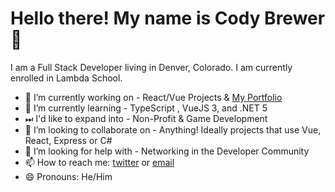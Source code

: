 
# Hello there! My name is Cody Brewer 👋

I am a Full Stack Developer living in Denver, Colorado. I am currently enrolled in Lambda School.

- 🔭 I’m currently working on - React/Vue Projects & [My Portfolio](https://codybrewer.dev)
- 🌱 I’m currently learning - TypeScript , VueJS 3, and .NET 5
- ⏭ I'd like to expand into - Non-Profit & Game Development
- 👯 I’m looking to collaborate on - Anything! Ideally projects that use Vue, React, Express or C#
- 🤔 I’m looking for help with - Networking in the Developer Community
- 📫 How to reach me: [twitter](https://twitter.com/CodyBrewerDev) or [email](codybrewerdev+github@gmail.com)
- 😄 Pronouns: He/Him
